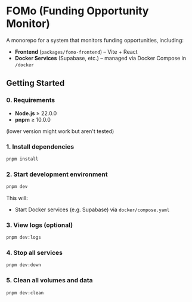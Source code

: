 # FOMo (Funding Opportunity Monitor)

A monorepo for a system that monitors funding opportunities, including:

- **Frontend** (`packages/fomo-frontend`) – Vite + React
- **Docker Services** (Supabase, etc.) – managed via Docker Compose in `/docker`

## Getting Started

### 0. Requirements

- **Node.js** ≥ 22.0.0
- **pnpm** ≥ 10.0.0

(lower version might work but aren't tested)

### 1. Install dependencies

```bash
pnpm install
```

### 2. Start development environment

```bash
pnpm dev
```

This will:

- Start Docker services (e.g. Supabase) via `docker/compose.yaml`

### 3. View logs (optional)

```bash
pnpm dev:logs
```

### 4. Stop all services

```bash
pnpm dev:down
```

### 5. Clean all volumes and data

```bash
pnpm dev:clean
```
